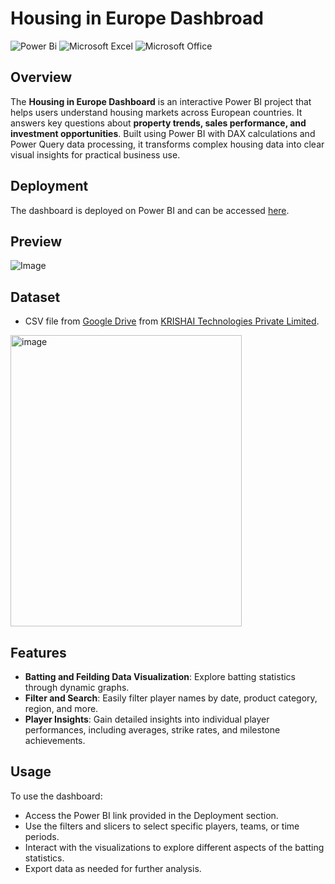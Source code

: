 # Housing in Europe Dashbroad

![Power Bi](https://img.shields.io/badge/power_bi-F2C811?style=for-the-badge&logo=powerbi&logoColor=black)
![Microsoft Excel](https://img.shields.io/badge/Microsoft_Excel-217346?style=for-the-badge&logo=microsoft-excel&logoColor=white)
![Microsoft Office](https://img.shields.io/badge/Microsoft_Office-D83B01?style=for-the-badge&logo=microsoft-office&logoColor=white)

## Overview

The **Housing in Europe Dashboard** is an interactive Power BI project that helps users understand housing markets across European countries. It answers key questions about **property trends, sales performance, and investment opportunities**. Built using Power BI with DAX calculations and Power Query data processing, it transforms complex housing data into clear visual insights for practical business use.

## Deployment

The dashboard is deployed on Power BI and can be accessed [here](https://app.powerbi.com/links/u5QkWjcJK0?ctid=d6b133e3-eec7-4dbd-93ff-cb50b1d6dad2&pbi_source=linkShare&bookmarkGuid=1a0fb105-59d1-41e6-af63-3318ce965ced).


## Preview

![Image](https://github.com/user-attachments/assets/268ed1dc-033b-4638-85f7-9d95bf6fa5af)

## Dataset
- CSV file from [Google Drive](https://drive.google.com/file/d/1PpuWPloKOtTau5yG7QkXP2fuoDpQdXK4/view?usp=sharing) from [KRISHAI Technologies Private Limited](https://www.linkedin.com/company/krishai-technologies-private-limited/?originalSubdomain=in).

<img width="370" height="466" alt="image" src="https://github.com/user-attachments/assets/7486ee75-9e37-4906-857f-4ff8094d7210" />

## Features

- **Batting and Feilding Data Visualization**: Explore batting statistics through dynamic graphs.
- **Filter and Search**: Easily filter player names by date, product category, region, and more.
- **Player Insights**: Gain detailed insights into individual player performances, including averages, strike rates, and milestone achievements.

## Usage
To use the dashboard:
- Access the Power BI link provided in the Deployment section.
- Use the filters and slicers to select specific players, teams, or time periods.
- Interact with the visualizations to explore different aspects of the batting statistics.
- Export data as needed for further analysis.
